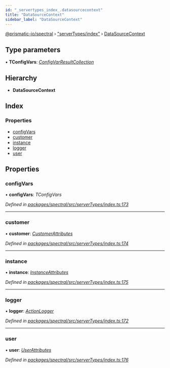 ```yaml
---
id: "_servertypes_index_.datasourcecontext"
title: "DataSourceContext"
sidebar_label: "DataSourceContext"
---
```


[@prismatic-io/spectral](../index.md) › ["serverTypes/index"](../modules/_servertypes_index_.md) › [DataSourceContext](_servertypes_index_.datasourcecontext.md)

## Type parameters

▪ **TConfigVars**: *[ConfigVarResultCollection](../modules/_types_inputs_.md#configvarresultcollection)*

## Hierarchy

* **DataSourceContext**

## Index

### Properties

* [configVars](_servertypes_index_.datasourcecontext.md#configvars)
* [customer](_servertypes_index_.datasourcecontext.md#customer)
* [instance](_servertypes_index_.datasourcecontext.md#instance)
* [logger](_servertypes_index_.datasourcecontext.md#logger)
* [user](_servertypes_index_.datasourcecontext.md#user)

## Properties

###  configVars

• **configVars**: *TConfigVars*

*Defined in [packages/spectral/src/serverTypes/index.ts:173](https://github.com/prismatic-io/spectral/blob/v8.1.0/packages/spectral/src/serverTypes/index.ts#L173)*

___

###  customer

• **customer**: *[CustomerAttributes](_types_customerattributes_.customerattributes.md)*

*Defined in [packages/spectral/src/serverTypes/index.ts:174](https://github.com/prismatic-io/spectral/blob/v8.1.0/packages/spectral/src/serverTypes/index.ts#L174)*

___

###  instance

• **instance**: *[InstanceAttributes](_types_instanceattributes_.instanceattributes.md)*

*Defined in [packages/spectral/src/serverTypes/index.ts:175](https://github.com/prismatic-io/spectral/blob/v8.1.0/packages/spectral/src/serverTypes/index.ts#L175)*

___

###  logger

• **logger**: *[ActionLogger](_servertypes_index_.actionlogger.md)*

*Defined in [packages/spectral/src/serverTypes/index.ts:172](https://github.com/prismatic-io/spectral/blob/v8.1.0/packages/spectral/src/serverTypes/index.ts#L172)*

___

###  user

• **user**: *[UserAttributes](_types_userattributes_.userattributes.md)*

*Defined in [packages/spectral/src/serverTypes/index.ts:176](https://github.com/prismatic-io/spectral/blob/v8.1.0/packages/spectral/src/serverTypes/index.ts#L176)*
